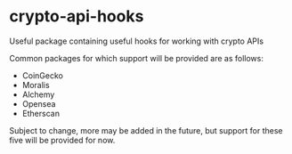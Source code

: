 # crypto-api-hooks
Useful package containing useful hooks for working with crypto APIs

Common packages for which support will be provided are as follows:
- CoinGecko
- Moralis
- Alchemy
- Opensea
- Etherscan

Subject to change, more may be added in the future, but support for these five will be provided for now.